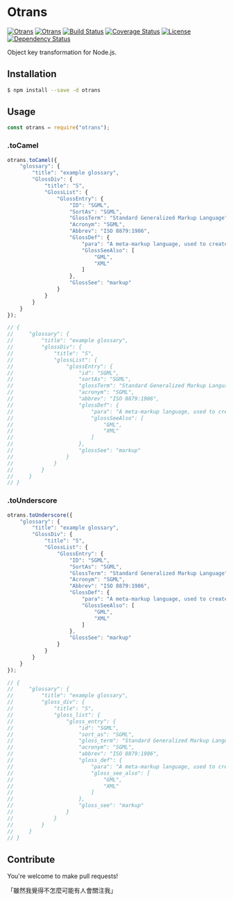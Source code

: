 # Otrans

[![Otrans](http://img.shields.io/npm/v/otrans)](https://www.npmjs.org/package/otrans)
[![Otrans](http://img.shields.io/npm/dm/otrans)](https://www.npmjs.org/package/otrans)
[![Build Status](https://travis-ci.org/XadillaX/otrans?branch=master)](https://travis-ci.org/XadillaX/otrans)
[![Coverage Status](https://img.shields.io/coveralls/XadillaX/otrans/master)](https://coveralls.io/r/XadillaX/otrans?branch=master)
[![License](https://img.shields.io/npm/l/otrans?style=flat)](https://www.npmjs.org/package/otrans)
[![Dependency Status](https://david-dm.org/XadillaX/otrans)](https://david-dm.org/XadillaX/otrans)

Object key transformation for Node.js.

## Installation

```sh
$ npm install --save -d otrans
```

## Usage

```js
const otrans = require("otrans");
```

### .toCamel

```js
otrans.toCamel({
    "glossary": {
        "title": "example glossary",
        "GlossDiv": {
            "title": "S",
            "GlossList": {
                "GlossEntry": {
                    "ID": "SGML",
                    "SortAs": "SGML",
                    "GlossTerm": "Standard Generalized Markup Language",
                    "Acronym": "SGML",
                    "Abbrev": "ISO 8879:1986",
                    "GlossDef": {
                        "para": "A meta-markup language, used to create markup languages such as DocBook.",
                        "GlossSeeAlso": [
                            "GML",
                            "XML"
                        ]
                    },
                    "GlossSee": "markup"
                }
            }
        }
    }
});

// {
//     "glossary": {
//         "title": "example glossary",
//         "glossDiv": {
//             "title": "S",
//             "glossList": {
//                 "glossEntry": {
//                     "id": "SGML",
//                     "sortAs": "SGML",
//                     "glossTerm": "Standard Generalized Markup Language",
//                     "acronym": "SGML",
//                     "abbrev": "ISO 8879:1986",
//                     "glossDef": {
//                         "para": "A meta-markup language, used to create markup languages such as DocBook.",
//                         "glossSeeAlso": [
//                             "GML",
//                             "XML"
//                         ]
//                     },
//                     "glossSee": "markup"
//                 }
//             }
//         }
//     }
// }
```

### .toUnderscore

```js
otrans.toUnderscore({
    "glossary": {
        "title": "example glossary",
        "GlossDiv": {
            "title": "S",
            "GlossList": {
                "GlossEntry": {
                    "ID": "SGML",
                    "SortAs": "SGML",
                    "GlossTerm": "Standard Generalized Markup Language",
                    "Acronym": "SGML",
                    "Abbrev": "ISO 8879:1986",
                    "GlossDef": {
                        "para": "A meta-markup language, used to create markup languages such as DocBook.",
                        "GlossSeeAlso": [
                            "GML",
                            "XML"
                        ]
                    },
                    "GlossSee": "markup"
                }
            }
        }
    }
});

// {
//     "glossary": {
//         "title": "example glossary",
//         "gloss_div": {
//             "title": "S",
//             "gloss_list": {
//                 "gloss_entry": {
//                     "id": "SGML",
//                     "sort_as": "SGML",
//                     "gloss_term": "Standard Generalized Markup Language",
//                     "acronym": "SGML",
//                     "abbrev": "ISO 8879:1986",
//                     "gloss_def": {
//                         "para": "A meta-markup language, used to create markup languages such as DocBook.",
//                         "gloss_see_also": [
//                             "GML",
//                             "XML"
//                         ]
//                     },
//                     "gloss_see": "markup"
//                 }
//             }
//         }
//     }
// }
```

## Contribute

You're welcome to make pull requests!

「雖然我覺得不怎麼可能有人會關注我」
